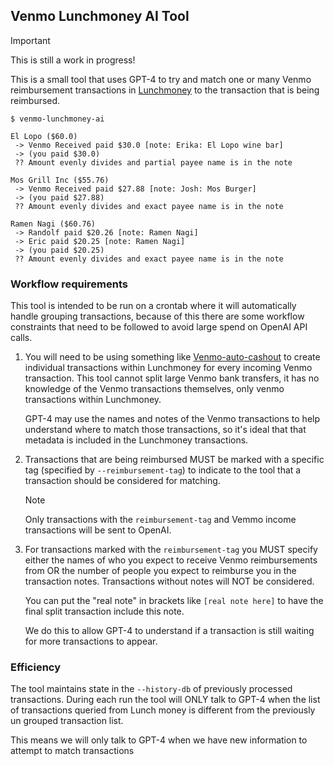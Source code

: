 ## Venmo Lunchmoney AI Tool

> [!IMPORTANT]
> This is still a work in progress!

This is a small tool that uses GPT-4 to try and match one or many Venmo
reimbursement transactions in [Lunchmoney](https://lunchmoney.app/) to the
transaction that is being reimbursed.

```
$ venmo-lunchmoney-ai

El Lopo ($60.0)
 -> Venmo Received paid $30.0 [note: Erika: El Lopo wine bar]
 -> (you paid $30.0)
 ?? Amount evenly divides and partial payee name is in the note

Mos Grill Inc ($55.76)
 -> Venmo Received paid $27.88 [note: Josh: Mos Burger]
 -> (you paid $27.88)
 ?? Amount evenly divides and exact payee name is in the note

Ramen Nagi ($60.76)
 -> Randolf paid $20.26 [note: Ramen Nagi]
 -> Eric paid $20.25 [note: Ramen Nagi]
 -> (you paid $20.25)
 ?? Amount evenly divides and exact payee name is in the note
```

### Workflow requirements

This tool is intended to be run on a crontab where it will automatically handle
grouping transactions, because of this there are some workflow constraints that
need to be followed to avoid large spend on OpenAI API calls.

1. You will need to be using something like
   [Venmo-auto-cashout](https://github.com/evanpurkhiser/venmo-auto-cashout) to
   create individual transactions within Lunchmoney for every incoming Venmo
   transaction. This tool cannot split large Venmo bank transfers, it has no
   knowledge of the Venmo transactions themselves, only venmo transactions
   within Lunchmoney.

   GPT-4 may use the names and notes of the Venmo transactions to help
   understand where to match those transactions, so it's ideal that that
   metadata is included in the Lunchmoney transactions.

2. Transactions that are being reimbursed MUST be marked with a specific tag
   (specified by `--reimbursement-tag`) to indicate to the tool that a
   transaction should be considered for matching.

   > [!NOTE]  
   > Only transactions with the `reimbursement-tag` and Vemmo income
   > transactions will be sent to OpenAI.

3. For transactions marked with the `reimbursement-tag` you MUST specify either
   the names of who you expect to receive Venmo reimbursements from OR the
   number of people you expect to reimburse you in the transaction notes.
   Transactions without notes will NOT be considered.

   You can put the "real note" in brackets like `[real note here]` to have the
   final split transaction include this note.

   We do this to allow GPT-4 to understand if a transaction is still waiting
   for more transactions to appear.

### Efficiency

The tool maintains state in the `--history-db` of previously processed
transactions. During each run the tool will ONLY talk to GPT-4 when the
list of transactions queried from Lunch money is different from the previously
un grouped transaction list.

This means we will only talk to GPT-4 when we have new information to attempt
to match transactions
